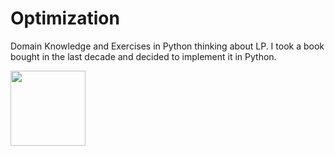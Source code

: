 # Optimization
Domain Knowledge and Exercises in Python thinking about LP.
I took a book bought in the last decade and decided to implement it in Python.

<img src="https://drive.google.com/uc?export=view&amp;id=1kZcTvqYlk5ULy-guyQuouh9V-6J9rbrV" align='center' heigh=70 width=120/>
